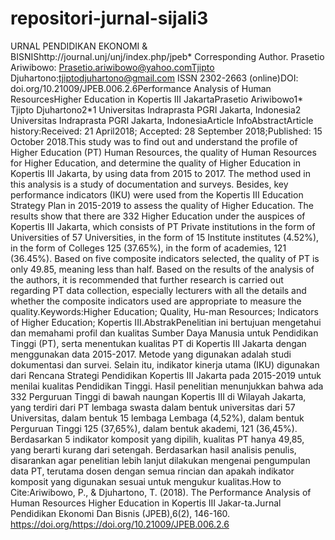 # repositori-jurnal-sijali3
URNAL PENDIDIKAN EKONOMI &amp; BISNIShttp://journal.unj/unj/index.php/jpeb*  Corresponding Author. Prasetio Ariwibowo: Prasetio.ariwibowo@yahoo.comTjipto Djuhartono:tjiptodjuhartono@gmail.com ISSN 2302-2663 (online)DOI: doi.org/10.21009/JPEB.006.2.6Performance Analysis of Human ResourcesHigher Education in Kopertis III JakartaPrasetio Ariwibowo1* Tjipto Djuhartono2*1 Universitas Indraprasta PGRI Jakarta, Indonesia2 Universitas Indraprasta PGRI Jakarta, IndonesiaArticle InfoAbstractArticle history:Received: 21 April2018; Accepted: 28 September 2018;Published: 15 October 2018.This  study  was  to  find  out  and  understand  the  profile  of  Higher Education (PT) Human Resources, the quality of Human Resources for   Higher   Education,   and   determine   the   quality   of   Higher Education in Kopertis III Jakarta, by using data from 2015 to 2017. The  method  used  in  this  analysis  is  a  study  of  documentation  and surveys. Besides, key performance indicators (IKU) were used from the Kopertis III Education Strategy Plan in 2015-2019 to assess the quality  of  Higher  Education.  The  results  show  that  there  are  332 Higher Education under the auspices of Kopertis III Jakarta, which consists of PT Private institutions in the form of Universities of 57 Universities,  in  the  form  of  15  Institute  institutes  (4.52%),  in  the form  of  Colleges  125  (37.65%),  in  the  form  of  academies,  121 (36.45%). Based on five composite indicators selected, the quality of PT  is  only  49.85,  meaning  less  than  half.  Based  on  the  results  of the   analysis   of   the   authors,   it   is   recommended   that   further research  is  carried  out  regarding  PT  data  collection,  especially lecturers with all the details and whether the composite indicators used are appropriate to measure the quality.Keywords:Higher  Education;  Quality,  Hu-man    Resources;    Indicators    of Higher Education; Kopertis III.AbstrakPenelitian  ini    bertujuan  mengetahui  dan  memahami  profil  dan kualitas  Sumber  Daya  Manusia  untuk  Pendidikan  Tinggi  (PT),  serta  menentukan  kualitas  PT  di  Kopertis  III  Jakarta  dengan menggunakan  data  2015-2017.  Metode  yang  digunakan  adalah studi  dokumentasi  dan  survei.  Selain  itu,  indikator  kinerja  utama (IKU)  digunakan  dari  Rencana  Strategi  Pendidikan  Kopertis  III Jakarta   pada   2015-2019   untuk   menilai   kualitas   Pendidikan Tinggi.  Hasil  penelitian  menunjukkan  bahwa  ada  332  Perguruan Tinggi  di  bawah  naungan  Kopertis  III  di  Wilayah  Jakarta,  yang terdiri  dari  PT  lembaga  swasta  dalam  bentuk  universitas  dari  57 Universitas,  dalam  bentuk  15  lembaga  Lembaga  (4,52%),  dalam bentuk Perguruan Tinggi 125 (37,65%), dalam bentuk akademi, 121 (36,45%).  Berdasarkan  5  indikator  komposit  yang  dipilih,  kualitas PT  hanya  49,85,  yang  berarti  kurang  dari  setengah.  Berdasarkan hasil  analisis  penulis,  disarankan  agar  penelitian  lebih  lanjut dilakukan   mengenai   pengumpulan   data   PT,   terutama   dosen dengan   semua   rincian   dan   apakah   indikator   komposit   yang digunakan sesuai untuk mengukur kualitas.How to Cite:Ariwibowo, P., &amp; Djuhartono, T. (2018).  The Performance Analysis of  Human  Resources  Higher  Education  in  Kopertis  III  Jakar-ta.Jurnal  Pendidikan  Ekonomi  Dan  Bisnis  (JPEB),6(2),  146-160. https://doi.org/https://doi.org/10.21009/JPEB.006.2.6 
